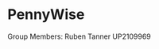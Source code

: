# PennyWise

Group Members:
Ruben Tanner UP2109969
<!-- ENTER YOUR NAMES AND STUDENT NUMBERS BELOW :) -->